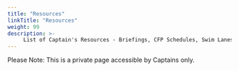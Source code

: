 ```yaml
---
title: "Resources"
linkTitle: "Resources"
weight: 99
description: >-
     List of Captain's Resources - Briefings, CFP Schedules, Swim Lanes etc.
---
```


Please Note: This is a private page accessible by Captains only.

